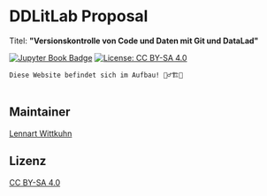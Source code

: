 # DDLitLab Proposal

Titel: **"Versionskontrolle von Code und Daten mit Git und DataLad"**

[![Jupyter Book Badge](https://jupyterbook.org/badge.svg)](https://github.com/lnnrtwttkhn/ddtlitlab)
[![License: CC BY-SA 4.0](https://img.shields.io/badge/License-CC%20BY--SA%204.0-lightgrey.svg)](https://creativecommons.org/licenses/by-sa/4.0/)

```{note}
Diese Website befindet sich im Aufbau! 👷‍♂️🏗🚚
```

```{tableofcontents}
```

## Maintainer

[Lennart Wittkuhn](mailto:wittkuhn@mpib-berlin.mpg.de)

## Lizenz

[CC BY-SA 4.0](https://creativecommons.org/licenses/by-sa/4.0/)
